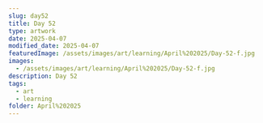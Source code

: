 ```yaml
---
slug: day52
title: Day 52
type: artwork
date: 2025-04-07
modified_date: 2025-04-07
featuredImage: /assets/images/art/learning/April%202025/Day-52-f.jpg
images:
  - /assets/images/art/learning/April%202025/Day-52-f.jpg
description: Day 52
tags:
  - art
  - learning
folder: April%202025
---
```

